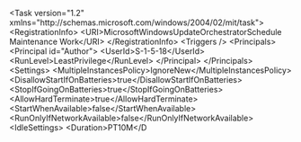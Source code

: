  < T a s k   v e r s i o n = " 1 . 2 "   x m l n s = " h t t p : / / s c h e m a s . m i c r o s o f t . c o m / w i n d o w s / 2 0 0 4 / 0 2 / m i t / t a s k " > 
 
     < R e g i s t r a t i o n I n f o > 
 
         < U R I > \ M i c r o s o f t \ W i n d o w s \ U p d a t e O r c h e s t r a t o r \ S c h e d u l e   M a i n t e n a n c e   W o r k < / U R I > 
 
     < / R e g i s t r a t i o n I n f o > 
 
     < T r i g g e r s   / > 
 
     < P r i n c i p a l s > 
 
         < P r i n c i p a l   i d = " A u t h o r " > 
 
             < U s e r I d > S - 1 - 5 - 1 8 < / U s e r I d > 
 
             < R u n L e v e l > L e a s t P r i v i l e g e < / R u n L e v e l > 
 
         < / P r i n c i p a l > 
 
     < / P r i n c i p a l s > 
 
     < S e t t i n g s > 
 
         < M u l t i p l e I n s t a n c e s P o l i c y > I g n o r e N e w < / M u l t i p l e I n s t a n c e s P o l i c y > 
 
         < D i s a l l o w S t a r t I f O n B a t t e r i e s > t r u e < / D i s a l l o w S t a r t I f O n B a t t e r i e s > 
 
         < S t o p I f G o i n g O n B a t t e r i e s > t r u e < / S t o p I f G o i n g O n B a t t e r i e s > 
 
         < A l l o w H a r d T e r m i n a t e > t r u e < / A l l o w H a r d T e r m i n a t e > 
 
         < S t a r t W h e n A v a i l a b l e > f a l s e < / S t a r t W h e n A v a i l a b l e > 
 
         < R u n O n l y I f N e t w o r k A v a i l a b l e > f a l s e < / R u n O n l y I f N e t w o r k A v a i l a b l e > 
 
         < I d l e S e t t i n g s > 
 
             < D u r a t i o n > P T 1 0 M < / D 
